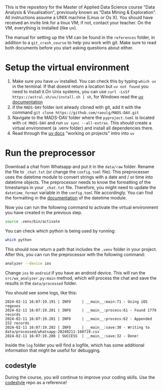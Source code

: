 This is the repository for the Master of Applied Data Science course "Data Analysis & Visualisation", previously known as "Data Mining & Exploration". All instructions assume a UNIX machine (Linux or Os X). You should have received an invite link for a linux VM; if not, contact your teacher. On the VM, everything is installed (like uv).

The manual for setting up the VM can be found in the `references` folder, in addition to a `git_crash_course` to help you work with git. Make sure to read both documents before you start asking questions about either.


# Setup the virtual environment
1. Make sure you have `uv` installed. You can check this by typing `which uv` in the terminal. If that doesnt return a location but `uv not found` you need to install it.On Unix systems, you can use `curl -LsSf https://astral.sh/uv/install.sh | sh`, for Windows read the [uv documentation](https://docs.astral.sh/uv/getting-started/installation/)
2. if the `MADS-DAV` folder isnt already cloned with git, add it with the command `git clone https://github.com/raoulg/MADS-DAV.git`
3. Navigate to the MADS-DAV folder where the `pyproject.toml` is located with `cd MADS-DAV` and run `uv sync --all-extras`. This should create a virtual environment (a .venv folder) and install all dependencies there.
4. Read through the [uv docs](https://docs.astral.sh/uv/guides/projects/) "working on projects" intro into `uv`

# Run the preprocessor
Download a chat from Whatsapp and put it in the `data/raw` folder. Rename the file to `_chat.txt` (or change the `config.toml` file). This preprocesser uses the datetime module to convert strings with a date and / or time into datetime objects. The preprocessor needs to know the formatting of the timestamps in your `_chat.txt` file. Therefore, you might need to update the `datetime_format` variable in the `config.toml` file accordingly. You can find the formatting in the [documentation](https://docs.python.org/3/library/datetime.html#strftime-and-strptime-format-codes) of the datetime module.

Now you can run the following command to activate the virtual environment you have created in the previous step.

```bash
source .venv/bin/activate
```

You can check which python is being used by running:
```bash
which python
```

This should now return a path that includes the `.venv` folder in your project.
After this, you can run the preprocessor with the following command:

```bash
analyzer --device ios
```
Change `ios` to `android` if you have an android device.
This will run the `src/wa_analyzer.py:main` method, which will process the chat and save the results in the `data/processed` folder.

You should see some logs, like this:
```
2024-02-11 16:07:19.191 | INFO     | __main__:main:71 - Using iOS regexes
2024-02-11 16:07:19.201 | INFO     | __main__:process:61 - Found 1779 records
2024-02-11 16:07:19.201 | INFO     | __main__:process:62 - Appended 152 records
2024-02-11 16:07:19.202 | INFO     | __main__:save:30 - Writing to data/processed/whatsapp-20240211-160719.csv
2024-02-11 16:07:19.206 | SUCCESS  | __main__:save:32 - Done!
```

Inside the `log` folder you will find a logfile, which has some additional information that might be useful for debugging.

## codestyle
During the course, you will continue to improve your coding skills. 
Use the [codestyle](https://github.com/raoulg/codestyle) repo as a reference!



